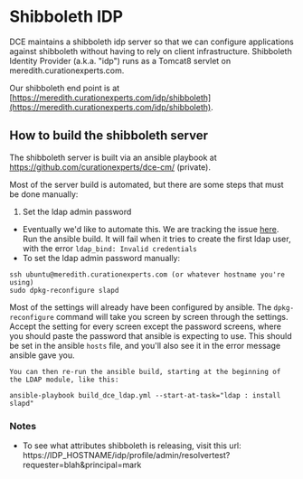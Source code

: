 # Shibboleth IDP
DCE maintains a shibboleth idp server so that we can configure applications against 
shibboleth without having to rely on client infrastructure. Shibboleth Identity Provider (a.k.a. "idp") runs as a Tomcat8 servlet on meredith.curationexperts.com.

Our shibboleth end point is at [https://meredith.curationexperts.com/idp/shibboleth](https://meredith.curationexperts.com/idp/shibboleth).  

## How to build the shibboleth server
The shibboleth server is built via an ansible playbook at https://github.com/curationexperts/dce-cm/ (private). 

Most of the server build is automated, but there are some steps that must be
done manually:

1. Set the ldap admin password
  * Eventually we'd like to automate this. We are tracking the issue [here](https://github.com/curationexperts/dce-cm/issues/1). Run the ansible build. It will fail when it tries to 
  create the first ldap user, with the error `ldap_bind: Invalid credentials`
  * To set the ldap admin password manually:
  ```
  ssh ubuntu@meredith.curationexperts.com (or whatever hostname you're using)
  sudo dpkg-reconfigure slapd
  ```
  Most of the settings will already have been configured by ansible. The `dpkg-reconfigure` command will take you screen by screen through the settings. Accept the setting for every screen except the password screens, where you should paste the password that ansible is expecting to use. This should be set in the ansible `hosts` file, and you'll also see it in the error message ansible gave you.
  
    You can then re-run the ansible build, starting at the beginning of the LDAP module, like this:
  ```
  ansible-playbook build_dce_ldap.yml --start-at-task="ldap : install slapd"
  ```

### Notes
* To see what attributes shibboleth is releasing, visit this url: 
https://IDP_HOSTNAME/idp/profile/admin/resolvertest?requester=blah&principal=mark 
